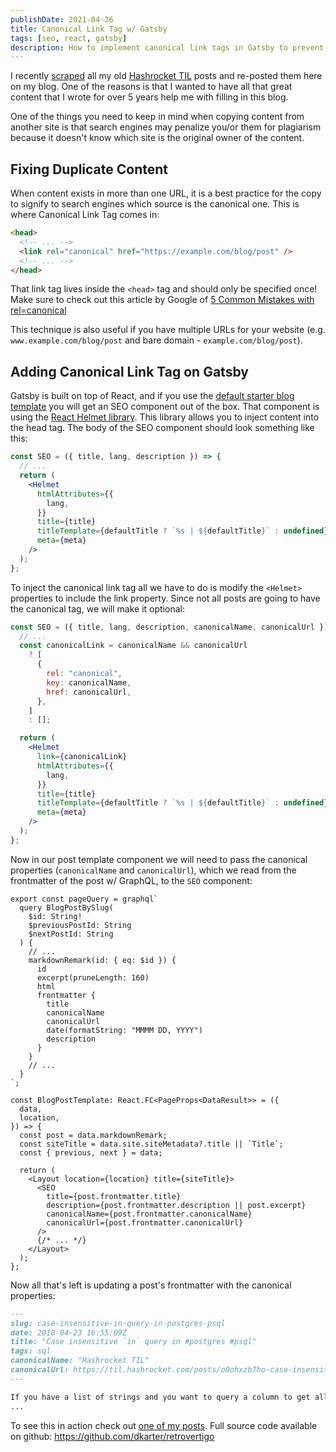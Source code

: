 ```yaml
---
publishDate: 2021-04-26
title: Canonical Link Tag w/ Gatsby
tags: [seo, react, gatsby]
description: How to implement canonical link tags in Gatsby to prevent duplicate content penalties.
---
```


I recently [scraped](https://github.com/dkarter/til_scrape) all my old
[Hashrocket TIL](https://til.hashrocket.com) posts and re-posted them here on my
blog. One of the reasons is that I wanted to have all that great content that I
wrote for over 5 years help me with filling in this blog.

One of the things you need to keep in mind when copying content from another
site is that search engines may penalize you/or them for plagiarism because it
doesn't know which site is the original owner of the content.

## Fixing Duplicate Content

When content exists in more than one URL, it is a best practice for the copy to
signify to search engines which source is the canonical one. This is where
Canonical Link Tag comes in:

```html
<head>
  <!-- ... -->
  <link rel="canonical" href="https://example.com/blog/post" />
  <!-- ... -->
</head>
```

That link tag lives inside the `<head>` tag and should only be specified once!
Make sure to check out this article by Google of [5 Common Mistakes with rel=canonical](https://developers.google.com/search/blog/2013/04/5-common-mistakes-with-relcanonical)

This technique is also useful if you have multiple URLs for your website (e.g.
`www.example.com/blog/post` and bare domain - `example.com/blog/post`).

## Adding Canonical Link Tag on Gatsby

Gatsby is built on top of React, and if you use the [default starter blog template](https://github.com/gatsbyjs/gatsby-starter-blog) you will get an SEO
component out of the box. That component is using the [React Helmet library](https://github.com/nfl/react-helmet). This library allows you to inject
content into the head tag. The body of the SEO component should look something
like this:

```jsx
const SEO = ({ title, lang, description }) => {
  // ...
  return (
    <Helmet
      htmlAttributes={{
        lang,
      }}
      title={title}
      titleTemplate={defaultTitle ? `%s | ${defaultTitle}` : undefined}
      meta={meta}
    />
  );
};
```

To inject the canonical link tag all we have to do is modify the `<Helmet>`
properties to include the link property. Since not all posts are going to have
the canonical tag, we will make it optional:

```jsx
const SEO = ({ title, lang, description, canonicalName, canonicalUrl }) => {
  // ...
  const canonicalLink = canonicalName && canonicalUrl
    ? [
      {
        rel: "canonical",
        key: canonicalName,
        href: canonicalUrl,
      },
    ]
    : [];

  return (
    <Helmet
      link={canonicalLink}
      htmlAttributes={{
        lang,
      }}
      title={title}
      titleTemplate={defaultTitle ? `%s | ${defaultTitle}` : undefined}
      meta={meta}
    />
  );
};
```

Now in our post template component we will need to pass the canonical
properties (`canonicalName` and `canonicalUrl`), which we read from the
frontmatter of the post w/ GraphQL, to the `SEO` component:

```tsx
export const pageQuery = graphql`
  query BlogPostBySlug(
    $id: String!
    $previousPostId: String
    $nextPostId: String
  ) {
    // ...
    markdownRemark(id: { eq: $id }) {
      id
      excerpt(pruneLength: 160)
      html
      frontmatter {
        title
        canonicalName
        canonicalUrl
        date(formatString: "MMMM DD, YYYY")
        description
      }
    }
    // ...
  }
`;

const BlogPostTemplate: React.FC<PageProps<DataResult>> = ({
  data,
  location,
}) => {
  const post = data.markdownRemark;
  const siteTitle = data.site.siteMetadata?.title || `Title`;
  const { previous, next } = data;

  return (
    <Layout location={location} title={siteTitle}>
      <SEO
        title={post.frontmatter.title}
        description={post.frontmatter.description || post.excerpt}
        canonicalName={post.frontmatter.canonicalName}
        canonicalUrl={post.frontmatter.canonicalUrl}
      />
      {/* ... */}
    </Layout>
  );
};
```

Now all that's left is updating a post's frontmatter with the canonical
properties:

```markdown
---
slug: case-insensitive-in-query-in-postgres-psql
date: 2018-04-23 16:55:09Z
title: "Case insensitive `in` query in #postgres #psql"
tags: sql
canonicalName: "Hashrocket TIL"
canonicalUrl: https://til.hashrocket.com/posts/o0ohxzb7ho-case-insensitive-in-query-in-postgres-psql
---

If you have a list of strings and you want to query a column to get all the matching records, but you do not care about the casing, Postgres offers a cool and easy way of doing that with the citext extension.
...
```

To see this in action check out [one of my posts](/case-insensitive-in-query-in-postgres-psql). Full source code available on github: https://github.com/dkarter/retrovertigo
